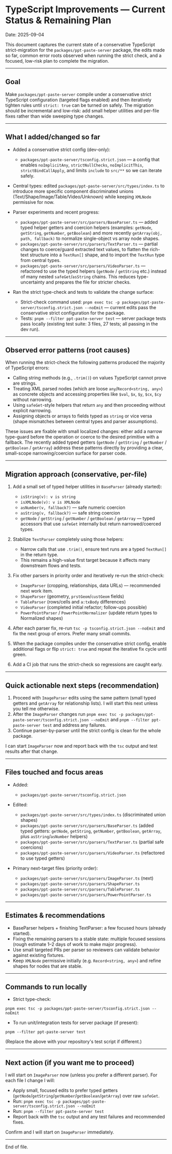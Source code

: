 # TypeScript Improvements — Current Status & Remaining Plan

Date: 2025-09-04

This document captures the current state of a conservative TypeScript strict-migration for the `packages/ppt-paste-server` package, the edits made so far, common error roots observed when running the strict check, and a focused, low-risk plan to complete the migration.

---

## Goal

Make `packages/ppt-paste-server` compile under a conservative strict TypeScript configuration (targeted flags enabled) and then iteratively tighten rules until `strict: true` can be turned on safely. The migration should be incremental and low-risk: add small helper utilities and per-file fixes rather than wide sweeping type changes.

---

## What I added/changed so far

- Added a conservative strict config (dev-only):
  - `packages/ppt-paste-server/tsconfig.strict.json` — a config that enables `noImplicitAny`, `strictNullChecks`, `noImplicitThis`, `strictBindCallApply`, and limits `include` to `src/**` so we can iterate safely.

- Central types: edited `packages/ppt-paste-server/src/types/index.ts` to introduce more specific component discriminated unions (Text/Shape/Image/Table/Video/Unknown) while keeping `XMLNode` permissive for now.

- Parser experiments and recent progress:
  - `packages/ppt-paste-server/src/parsers/BaseParser.ts` — added typed helper getters and coercion helpers (examples: `getNode`, `getString`, `getNumber`, `getBoolean`) and more recently `getArray(obj, path, fallback)` to normalize single-object vs array node shapes.
  - `packages/ppt-paste-server/src/parsers/TextParser.ts` — partial changes to coerce/guard extracted text values, to flatten the rich-text structure into a `TextRun[]` shape, and to import the `TextRun` type from central types.
  - `packages/ppt-paste-server/src/parsers/VideoParser.ts` — refactored to use the typed helpers (`getNode` / `getString` etc.) instead of many nested `safeGet`/`asString` chains. This reduces type-uncertainty and prepares the file for stricter checks.

- Ran the strict type-check and tests to validate the change surface:
  - Strict-check command used: `pnpm exec tsc -p packages/ppt-paste-server/tsconfig.strict.json --noEmit` — current edits pass the conservative strict configuration for the package.
  - Tests: `pnpm --filter ppt-paste-server test` — server package tests pass locally (existing test suite: 3 files, 27 tests; all passing in the dev run).

---

## Observed error patterns (root causes)

When running the strict-check the following patterns produced the majority of TypeScript errors:

- Calling string methods (e.g., `.trim()`) on values TypeScript cannot prove are strings.
- Treating XML parsed nodes (which are loose `any`/`Record<string, any>`) as concrete objects and accessing properties like `$val`, `$x`, `$y`, `$cx`, `$cy` without narrowing.
- Using `safeGet`-style helpers that return `any` and then proceeding without explicit narrowing.
- Assigning objects or arrays to fields typed as `string` or vice versa (shape mismatches between central types and parser assumptions).

These issues are fixable with small localized changes: either add a narrow type-guard before the operation or coerce to the desired primitive with a fallback. The recently added typed getters (`getNode` / `getString` / `getNumber` / `getBoolean` / `getArray`) address these patterns directly by providing a clear, small-scope narrowing/coercion surface for parser code.

---

## Migration approach (conservative, per-file)

1. Add a small set of typed helper utilities in `BaseParser` (already started):
   - `isString(v): v is string`
   - `isXMLNode(v): v is XMLNode`
   - `asNumber(v, fallback?)` — safe numeric coercion
   - `asString(v, fallback?)` — safe string coercion
   - `getNode` / `getString` / `getNumber` / `getBoolean` / `getArray` — typed accessors that use `safeGet` internally but return narrowed/coerced types.

2. Stabilize `TextParser` completely using those helpers:
   - Narrow calls that use `.trim()`, ensure text runs are a typed `TextRun[]` in the return type.
   - This remains a high-value first target because it affects many downstream flows and tests.

3. Fix other parsers in priority order and iteratively re-run the strict-check:
   - `ImageParser` (cropping, relationships, data URLs) — recommended next work item.
   - `ShapeParser` (geometry, `prstGeom`/`custGeom` fields)
   - `TableParser` (rows/cells and `a:txBody` differences)
   - `VideoParser` (completed initial refactor; follow-ups possible)
   - `PowerPointParser` / `PowerPointNormalizer` (update return types to Normalized shapes)

4. After each parser fix, re-run `tsc -p tsconfig.strict.json --noEmit` and fix the next group of errors. Prefer many small commits.

5. When the package compiles under the conservative strict config, enable additional flags or flip `strict: true` and repeat the iterative fix cycle until green.

6. Add a CI job that runs the strict-check so regressions are caught early.

---

## Quick actionable next steps (recommendation)

1. Proceed with `ImageParser` edits using the same pattern (small typed getters and `getArray` for relationship lists). I will start this next unless you tell me otherwise.
2. After the `ImageParser` changes run `pnpm exec tsc -p packages/ppt-paste-server/tsconfig.strict.json --noEmit` and `pnpm --filter ppt-paste-server test` and address any failures.
3. Continue parser-by-parser until the strict config is clean for the whole package.

I can start `ImageParser` now and report back with the `tsc` output and test results after that change.

---

## Files touched and focus areas

- Added:
  - `packages/ppt-paste-server/tsconfig.strict.json`

- Edited:
  - `packages/ppt-paste-server/src/types/index.ts` (discriminated union shapes)
  - `packages/ppt-paste-server/src/parsers/BaseParser.ts` (added typed getters: `getNode`, `getString`, `getNumber`, `getBoolean`, `getArray`, plus `asString`/`asNumber` helpers)
  - `packages/ppt-paste-server/src/parsers/TextParser.ts` (partial safe coercions)
  - `packages/ppt-paste-server/src/parsers/VideoParser.ts` (refactored to use typed getters)

- Primary next-target files (priority order):
  - `packages/ppt-paste-server/src/parsers/ImageParser.ts` (next)
  - `packages/ppt-paste-server/src/parsers/ShapeParser.ts`
  - `packages/ppt-paste-server/src/parsers/TableParser.ts`
  - `packages/ppt-paste-server/src/parsers/PowerPointParser.ts`

---

## Estimates & recommendations

- BaseParser helpers + finishing TextParser: a few focused hours (already started).
- Fixing the remaining parsers to a stable state: multiple focused sessions (rough estimate 1–2 days of work to make major progress).
- Use small targeted PRs per parser so reviewers can validate behavior against existing fixtures.
- Keep `XMLNode` permissive initially (e.g. `Record<string, any>`) and refine shapes for nodes that are stable.

---

## Commands to run locally

- Strict type-check:

```
pnpm exec tsc -p packages/ppt-paste-server/tsconfig.strict.json --noEmit
```

- To run unit/integration tests for server package (if present):

```
pnpm --filter ppt-paste-server test
```

(Replace the above with your repository's test script if different.)

---

## Next action (if you want me to proceed)

I will start on `ImageParser` now (unless you prefer a different parser). For each file I change I will:

- Apply small, focused edits to prefer typed getters (`getNode`/`getString`/`getNumber`/`getBoolean`/`getArray`) over raw `safeGet`.
- Run: `pnpm exec tsc -p packages/ppt-paste-server/tsconfig.strict.json --noEmit`
- Run: `pnpm --filter ppt-paste-server test`
- Report back with the `tsc` output and any test failures and recommended fixes.

Confirm and I will start on `ImageParser` immediately.

---

End of file.
